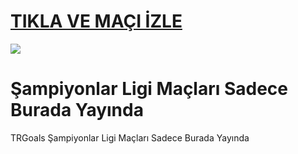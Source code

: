 # <a href="https://shorten.is/nanotv">TIKLA VE MAÇI İZLE</a>

<a href="https://shorten.is/nanotv"><img src="https://media2.giphy.com/media/v1.Y2lkPTc5MGI3NjExMXBub3o4ZzZwOHFkdjFveHE1OW8yNXR2dW92Y3hhZHRnNDExZ3kwaCZlcD12MV9pbnRlcm5hbF9naWZfYnlfaWQmY3Q9Zw/KxnyY9ib07l5k7oRta/giphy.gif"></a>

# Şampiyonlar Ligi Maçları Sadece Burada Yayında

TRGoals Şampiyonlar Ligi Maçları Sadece Burada Yayında
